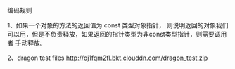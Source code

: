 编码规则

1、如果一个对象的方法的返回值为 const 类型对象指针， 则说明返回的对象我们
可以用，但是不负责释放，如果返回的指针类型为非const类型指针，则需要调用者
手动释放。

2、dragon test files
http://oj1fqm2fl.bkt.clouddn.com/dragon_test.zip